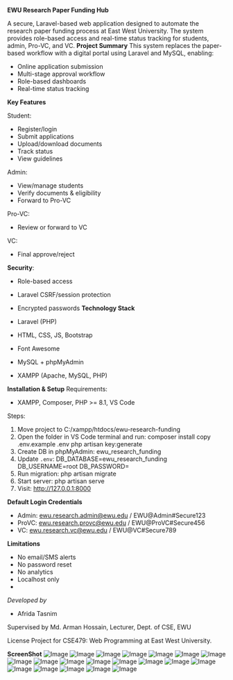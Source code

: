 **EWU Research Paper Funding Hub**

A secure, Laravel-based web application designed to automate the research paper funding process at East
West University. The system provides role-based access and real-time status tracking for students, admin, Pro-VC, and VC.
**Project Summary**
This system replaces the paper-based workflow with a digital portal using Laravel and MySQL, enabling:
- Online application submission
- Multi-stage approval workflow
- Role-based dashboards
- Real-time status tracking
  
**Key Features**
  
Student:
- Register/login
- Submit applications
- Upload/download documents
- Track status
- View guidelines
  
Admin:
- View/manage students
- Verify documents & eligibility
- Forward to Pro-VC

Pro-VC:
- Review or forward to VC
  
VC:
- Final approve/reject

**Security**:

- Role-based access
- Laravel CSRF/session protection
- Encrypted passwords
**Technology Stack**
  
- Laravel (PHP)
- HTML, CSS, JS, Bootstrap
- Font Awesome
- MySQL + phpMyAdmin
- XAMPP (Apache, MySQL, PHP)
  
**Installation & Setup**
Requirements:
- XAMPP, Composer, PHP >= 8.1, VS Code
  
Steps:
1. Move project to C:/xampp/htdocs/ewu-research-funding
2. Open the folder in VS Code terminal and run:
 composer install
 copy .env.example .env
 php artisan key:generate
3. Create DB in phpMyAdmin: ewu_research_funding
4. Update `.env`:
 DB_DATABASE=ewu_research_funding
 DB_USERNAME=root
 DB_PASSWORD=
5. Run migration:
 php artisan migrate
6. Start server:
 php artisan serve
7. Visit: http://127.0.0.1:8000
   
**Default Login Credentials**
- Admin: ewu.research.admin@ewu.edu / EWU@Admin#Secure123
- ProVC: ewu.research.provc@ewu.edu / EWU@ProVC#Secure456
- VC: ewu.research.vc@ewu.edu / EWU@VC#Secure789
  
**Limitations**
- No email/SMS alerts
- No password reset
- No analytics
- Localhost only
- 
*Developed by*
- Afrida Tasnim 

Supervised by
Md. Arman Hossain, Lecturer, Dept. of CSE, EWU

License
Project for CSE479: Web Programming at East West University.

**ScreenShot**
![Image](https://github.com/user-attachments/assets/460d12d3-14d0-40e7-8ba4-e6be18784295)
![Image](https://github.com/user-attachments/assets/a1ba6477-f0a7-4308-af91-0812c715aa12)
![Image](https://github.com/user-attachments/assets/5b4ff551-8516-4d74-b9e8-202646c04e69)
![Image](https://github.com/user-attachments/assets/dedb0c9d-5ebd-42cd-afb7-7be5fc32f99b)
![Image](https://github.com/user-attachments/assets/2b74d040-b2d0-4666-bfab-ee14e1d64478)
![Image](https://github.com/user-attachments/assets/93ecc43a-da90-4741-82c7-bfc4805691f5)
![Image](https://github.com/user-attachments/assets/1f477772-9a75-4625-b5f5-54e45c8a7761)
![Image](https://github.com/user-attachments/assets/743da8b4-7b6c-4b85-a3d0-cddaf4195e67)
![Image](https://github.com/user-attachments/assets/02dfd12a-378b-4971-8527-c7f797d05ac2)
![Image](https://github.com/user-attachments/assets/ebe4d99c-5d11-49ca-a231-0c9c58f9bc21)
![Image](https://github.com/user-attachments/assets/1fe857a5-3adf-419d-968e-06cb2a0a8b7e)
![Image](https://github.com/user-attachments/assets/7ac053c5-c559-4a97-a5fa-30da3059060a)
![Image](https://github.com/user-attachments/assets/ff2294a8-f9f3-4d1d-b7ba-3bf3302d2574)
![Image](https://github.com/user-attachments/assets/1e7b09eb-565b-4345-8385-950791fddba6)
![Image](https://github.com/user-attachments/assets/f90d372a-c594-4ece-a51f-3b4d3e769144)
![Image](https://github.com/user-attachments/assets/d78dbb94-b181-41d0-8f9b-367a7897240d)
![Image](https://github.com/user-attachments/assets/03864e2f-0838-4178-8063-d0e75eaff9c7)
![Image](https://github.com/user-attachments/assets/828adf85-fc49-440c-beb3-477adb9c81e6)
![Image](https://github.com/user-attachments/assets/5857e99e-4d04-49ac-adab-88b06b4d0b94)
![Image](https://github.com/user-attachments/assets/fa697d9e-5b62-4c75-9bfc-66c9b754b716)
